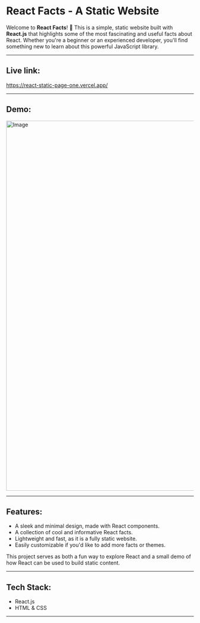 # React Facts - A Static Website

Welcome to **React Facts**! 🎉 This is a simple, static website built with **React.js** that highlights some of the most fascinating and useful facts about React. Whether you're a beginner or an experienced developer, you'll find something new to learn about this powerful JavaScript library.

---

## Live link:

https://react-static-page-one.vercel.app/

---

## Demo:

<img width="1232" height="994" alt="Image" src="https://github.com/user-attachments/assets/7d0f5157-6f37-4663-8daf-c77ea21b3057" />

---

## Features:

* A sleek and minimal design, made with React components.
* A collection of cool and informative React facts.
* Lightweight and fast, as it is a fully static website.
* Easily customizable if you'd like to add more facts or themes.

This project serves as both a fun way to explore React and a small demo of how React can be used to build static content.

---

## Tech Stack:

* React.js
* HTML & CSS

---
